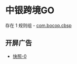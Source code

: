 # 中银跨境GO

存在 1 规则组 - [com.bocop.cbsp](/src/apps/com.bocop.cbsp.ts)

## 开屏广告

- [快照-0](https://i.gkd.li/import/13445840)
